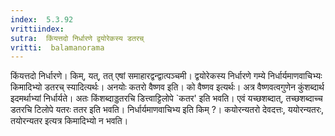 ```yaml
---
index:  5.3.92
vrittiindex: 
sutra:  किंयत्तदो निर्धारणे द्वयोरेकस्य डतरच्
vritti:  balamanorama 
---
```


किंयत्तदो निर्धारणे। किम्, यत्, तत् एषां समाहारद्वन्द्वात्पञ्चमी। द्वयोरेकस्य निर्धारणे गम्ये निर्धार्यमाणवाचिभ्यः किमादिभ्यो डतरच् स्यादित्यर्थः। अनयोः कतरो वैष्णव इति। को वैष्णव इत्यर्थः। अत्र वैष्णवत्वगुणेन कुंशब्दार्थ इदमर्थाभ्यां निर्धार्यते। अतः किंशब्दाड्डतरचि डित्त्वाट्टिलोपे `कतर' इति भवति। एवं यच्छशब्दात्, तच्छशब्दाच्च डतरचि टिलोपे यतरः ततर इति भवति। निर्धार्यमाणवाचिभ्य इति किम् ?। कयोरन्यतरो देवदत्तः, ययोरन्यतरः, तयोरन्यतर इत्यत्र किमादिभ्यो न भवति। 


